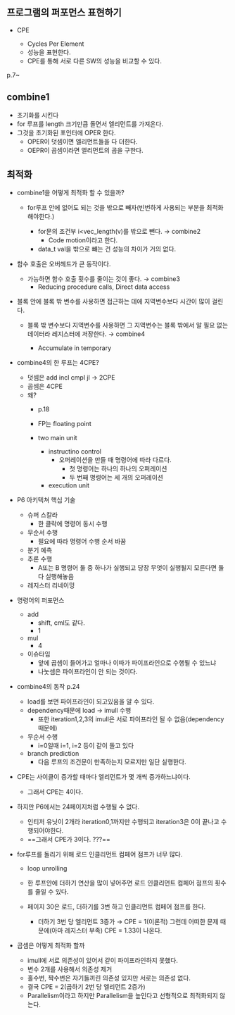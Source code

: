 ## 프로그램의 퍼포먼스 표현하기
- CPE
    
    - Cycles Per Element
    - 성능을 표현한다.
    - CPE를 통해 서로 다른 SW의 성능을 비교할 수 있다.
    
      
    
  
p.7~
  
## combine1
- 초기화를 시킨다
- for 루프를 length 크기만큼 돌면서 엘리먼트를 가져온다.
- 그것을 초기화된 포인터에 OPER 한다.
    - OPER이 덧셈이면 엘리먼트들을 다 더한다.
    - OEPR이 곱셈이라면 엘리먼트의 곱을 구한다.
  
## 최적화
- combine1을 어떻게 최적화 할 수 있을까?
    - for루프 안에 없어도 되는 것을 밖으로 빼자(빈번하게 사용되는 부분을 최적화해야한다.)
        
        - for문의 조건부 i<vec_length(v)를 밖으로 뺀다. → combine2
            - Code motion이라고 한다.
        - data_t val을 밖으로 뺴는 건 성능의 차이가 거의 없다.
        
          
        
- 함수 호출은 오버헤드가 큰 동작이다.
    - 가능하면 함수 호출 횟수를 줄이는 것이 좋다. → combine3
        - Reducing procedure calls, Direct data access
  
- 블록 안에 블록 밖 변수를 사용하면 접근하는 데에 지역변수보다 시간이 많이 걸린다.
    - 블록 밖 변수보다 지역변수를 사용하면 그 지역변수는 블록 밖에서 알 필요 없는 데이터라 레지스터에 저장한다. → combine4
        
        - Accumulate in temporary
        
          
        
          
        
- combine4의 한 루프는 4CPE?
    - 덧셈은 add incl cmpl jl → 2CPE
    - 곱셈은 4CPE
    - 왜?
        - p.18
        - FP는 floating point
        - two main unit
            
            - instructino control
                - 오퍼레이션을 만들 때 명령어에 따라 다르다.
                    - 첫 명령어는 하나의 하나의 오퍼레이션
                    - 두 번째 명령어는 세 개의 오퍼레이션
            - execution unit
            
              
            
- P6 아키텍쳐 핵심 기술
    - 슈퍼 스칼라
        - 한 클락에 명령어 동시 수행
    - 무순서 수행
        - 필요에 따라 명령어 수행 순서 바꿈
    - 분기 예측
    - 추론 수행
        - A또는 B 명령어 둘 중 하나가 실행되고 당장 무엇이 실행될지 모른다면 둘다 실행해놓음
    - 레지스터 리네이밍
  
- 명령어의 퍼포먼스
    - add
        - shift, cml도 같다.
        - 1
    - mul
        - 4
    - 이슈타임
        - 앞에 곱셈이 들어가고 얼마나 이따가 파이프라인으로 수행될 수 있느냐
        - 나눗셈은 파이프라인이 안 되는 것이다.
  
- combine4의 동작 p.24
    - load를 보면 파이프라인이 되고있음을 알 수 있다.
    - dependency때문에 load → imull 수행
        - 또한 iteration1,2,3의 imull은 서로 파이프라인 될 수 없음(dependency 때문에)
    - 무순서 수행
        - i=0일때 i=1, i=2 등이 같이 돌고 있다
    - branch prediction
        - 다음 루프의 조건문이 만족하는지 모르지만 일단 실행한다.
- CPE는 사이클이 증가할 때마다 엘리먼트가 몇 개씩 증가하느냐이다.
    - 그래서 CPE는 4이다.
- 하지만 P6에서는 24페이지처럼 수행될 수 없다.
    - 인티저 유닛이 2개라 iteration0,1까지만 수행되고 iteration3은 0이 끝나고 수행되어야한다.
    - ==그래서 CPE가 3이다. ???==
- for루프를 돌리기 위해 로드 인클리먼트 컴페어 점프가 너무 많다.
    - loop unrolling
    - 한 루프안에 더하기 연산을 많이 넣어주면 로드 인클리먼트 컴페어 점프의 횟수를 줄일 수 있다.
    - 페이지 30은 로드, 더하기를 3번 하고 인클리먼트 컴페어 점프를 한다.
        
        - 더하기 3번 당 엘리먼트 3증가 → CPE = 1(이론적) 그런데 어떠한 문제 때문에(아마 레지스터 부족) CPE = 1.33이 나온다.
        
          
        
- 곱셈은 어떻게 최적화 할까
    - imull에 서로 의존성이 있어서 같이 파이프라인하지 못했다.
    - 변수 2개를 사용해서 의존성 제거
    - 홀수번, 짝수번은 자기들끼린 의존성 있지만 서로는 의존성 없다.
    - 결국 CPE = 2(곱하기 2번 당 엘리먼트 2증가)
    - Parallelism이라고 하지만 Parallelism을 높인다고 선형적으로 최적화되지 않는다.